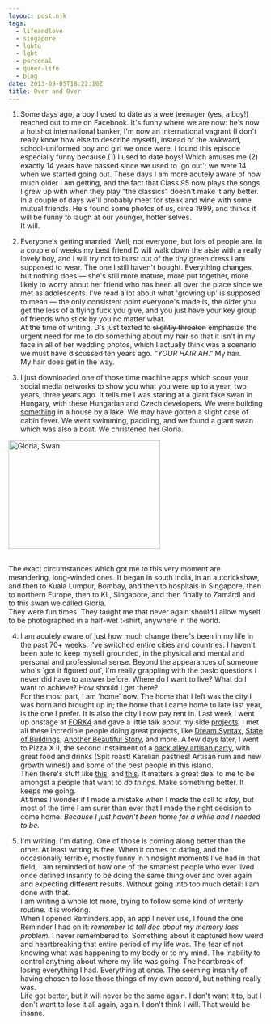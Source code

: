 ```yaml
---
layout: post.njk
tags:
  - lifeandlove
  - singapore
  - lgbtq
  - lgbt
  - personal
  - queer-life
  - blog
date: 2013-09-05T18:22:10Z
title: Over and Over
---
```


1. Some days ago, a boy I used to date as a wee teenager (yes, a boy!) reached out to me on Facebook. It's funny where we are now: he's now a hotshot international banker, I'm now an international vagrant (I don't really know how else to describe myself), instead of the awkward, school-uniformed boy and girl we once were. I found this episode especially funny because (1) I used to date boys! Which amuses me (2) exactly 14 years have passed since we used to 'go out'; we were 14 when we started going out. These days I am more acutely aware of how much older I am getting, and the fact that Class 95 now plays the songs I grew up with when they play "the classics" doesn't make it any better. In a couple of days we'll probably meet for steak and wine with some mutual friends. He's found some photos of us, circa 1999, and thinks it will be funny to laugh at our younger, hotter selves.<br />It will.

2. Everyone's getting married. Well, not everyone, but lots of people are. In a couple of weeks my best friend D will walk down the aisle with a really lovely boy, and I will try not to burst out of the tiny green dress I am supposed to wear. The one I still haven't bought. Everything changes, but nothing does — she's still more mature, more put together, more likely to worry about her friend who has been all over the place since we met as adolescents. I've read a lot about what 'growing up' is supposed to mean — the only consistent point everyone's made is, the older you get the less of a flying fuck you give, and you just have your key group of friends who stick by you no matter what.<br />At the time of writing, D's just texted to <s>slightly threaten</s> emphasize the urgent need for me to do something about my hair so that it isn't in my face in all of her wedding photos, which I actually think was a scenario we must have discussed ten years ago. _"YOUR HAIR AH."_ My hair.<br />My hair does get in the way.

3. I just downloaded one of those time machine apps which scour your social media networks to show you what you were up to a year, two years, three years ago. It tells me I was staring at a giant fake swan in Hungary, with these Hungarian and Czech developers. We were building [something](http://photogotchi.com/) in a house by a lake. We may have gotten a slight case of cabin fever. We went swimming, paddling, and we found a giant swan which was also a boat. We christened her Gloria.<br />

<img src="http://res.cloudinary.com/dmchbvarm/image/upload/h_214,w_300/v1456562771/balaton_swan_ahb0xd.png" alt="Gloria, Swan" width="300" height="214" class="alignright size-medium wp-image-898" />

<br />The exact circumstances which got me to this very moment are meandering, long-winded ones. It began in south India, in an autorickshaw, and then to Kuala Lumpur, Bombay, and then to hospitals in Singapore, then to northern Europe, then to KL, Singapore, and then finally to Zamárdi and to this swan we called Gloria.<br />They were fun times. They taught me that never again should I allow myself to be photographed in a half-wet t-shirt, anywhere in the world.

4. I am acutely aware of just how much change there's been in my life in the past 70+ weeks. I've switched entire cities and countries. I haven't been able to keep myself grounded, in the physical and mental and personal and professional sense. Beyond the appearances of someone who's 'got it figured out', I'm really grappling with the basic questions I never did have to answer before. Where do I want to live? What do I want to achieve? How should I get there?<br />For the most part, I am 'home' now. The home that I left was the city I was born and brought up in; the home that I came home to late last year, is the one I prefer. It is also the city I now pay rent in. Last week I went up onstage at [FORK4](https://fork.eventbrite.com/) and gave a little talk about my side [projects](http://wethecitizens.sg/). I met all these incredible people doing great projects, like [Dream Syntax](http://dreamsyntax.bigcartel.com/about-the-book), [State of Buildings](http://stateofbuildings.sg/#!/map), [Another Beautiful Story](http://vimeo.com/anotherbeautifulstory), and more. A few days later, I went to Pizza X II, the second instalment of a [back alley artisan party](http://pizzaxfeast-eorg.eventbrite.sg/), with great food and drinks (Spit roast! Karelian pastries! Artisan rum and new growth wines!) and some of the best people in this island.<br />Then there's stuff like [this](http://thehawkersessions-es2.eventbrite.com/), and [this](http://happinessserved.sg/web/prelaunch.html). It matters a great deal to me to be amongst a people that want to _do things_. Make something better. It keeps me going.<br />At times I wonder if I made a mistake when I made the call to _stay_, but most of the time I am surer than ever that I made the right decision to come home. _Because I just haven't been home for a while and I needed to be._

5. I'm writing. I'm dating. One of those is coming along better than the other. At least writing is free. When it comes to dating, and the occasionally terrible, mostly funny in hindsight moments I've had in that field, I am reminded of how one of the smartest people who ever lived once defined insanity to be doing the same thing over and over again and expecting different results. Without going into too much detail: I am done with that.<br />I am writing a whole lot more, trying to follow some kind of writerly routine. It is working.<br />When I opened Reminders.app, an app I never use, I found the one Reminder I had on it: _remember to tell doc about my memory loss problem._ I never remembered to. Something about it captured how weird and heartbreaking that entire period of my life was. The fear of not knowing what was happening to my body or to my mind. The inability to control anything about where my life was going. The heartbreak of losing everything I had. Everything at once. The seeming insanity of having chosen to lose those things of my own accord, but nothing really was.<br />Life got better, but it will never be the same again. I don't want it to, but I don't want to lose it all again, again. I don't think I will. That would be insane.

